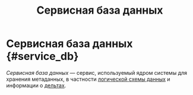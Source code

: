 ﻿---
layout: default
title: Сервисная база данных
nav_order: 9
parent: Основные понятия
grand_parent: Обзор понятий, компонентов и связей
has_children: false
has_toc: false
---

# Сервисная база данных {#service_db}

_Сервисная база данных_ — сервис, используемый ядром системы для хранения метаданных, 
в частности [логической схемы данных](../logical_schema/logical_schema.md) 
и информации о [дельтах](../delta/delta.md).